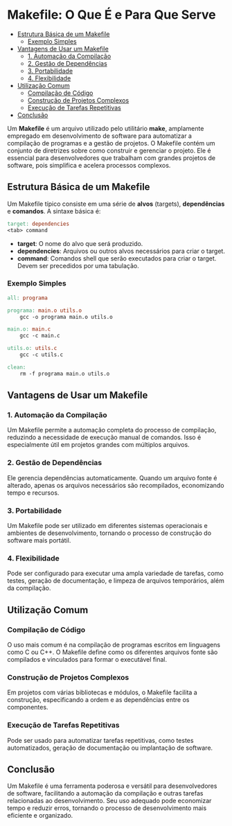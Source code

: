 # Makefile: O Que É e Para Que Serve

<!-- toc -->
- [Estrutura Básica de um Makefile](#estrutura-básica-de-um-makefile)
  - [Exemplo Simples](#exemplo-simples)
- [Vantagens de Usar um Makefile](#vantagens-de-usar-um-makefile)
  - [1. Automação da Compilação](#1-automação-da-compilação)
  - [2. Gestão de Dependências](#2-gestão-de-dependências)
  - [3. Portabilidade](#3-portabilidade)
  - [4. Flexibilidade](#4-flexibilidade)
- [Utilização Comum](#utilização-comum)
  - [Compilação de Código](#compilação-de-código)
  - [Construção de Projetos Complexos](#construção-de-projetos-complexos)
  - [Execução de Tarefas Repetitivas](#execução-de-tarefas-repetitivas)
- [Conclusão](#conclusão)
<!-- toc -->

Um **Makefile** é um arquivo utilizado pelo utilitário **make**, amplamente empregado em desenvolvimento de software para automatizar a compilação de programas e a gestão de projetos. O Makefile contém um conjunto de diretrizes sobre como construir e gerenciar o projeto. Ele é essencial para desenvolvedores que trabalham com grandes projetos de software, pois simplifica e acelera processos complexos.

## Estrutura Básica de um Makefile

Um Makefile típico consiste em uma série de **alvos** (targets), **dependências** e **comandos**. A sintaxe básica é:

```makefile
target: dependencies
<tab> command
```

- **target**: O nome do alvo que será produzido.
- **dependencies**: Arquivos ou outros alvos necessários para criar o target.
- **command**: Comandos shell que serão executados para criar o target. Devem ser precedidos por uma tabulação.

### Exemplo Simples

```makefile
all: programa

programa: main.o utils.o
    gcc -o programa main.o utils.o

main.o: main.c
    gcc -c main.c

utils.o: utils.c
    gcc -c utils.c

clean:
    rm -f programa main.o utils.o
```

## Vantagens de Usar um Makefile

### 1. Automação da Compilação

Um Makefile permite a automação completa do processo de compilação, reduzindo a necessidade de execução manual de comandos. Isso é especialmente útil em projetos grandes com múltiplos arquivos.

### 2. Gestão de Dependências

Ele gerencia dependências automaticamente. Quando um arquivo fonte é alterado, apenas os arquivos necessários são recompilados, economizando tempo e recursos.

### 3. Portabilidade

Um Makefile pode ser utilizado em diferentes sistemas operacionais e ambientes de desenvolvimento, tornando o processo de construção do software mais portátil.

### 4. Flexibilidade

Pode ser configurado para executar uma ampla variedade de tarefas, como testes, geração de documentação, e limpeza de arquivos temporários, além da compilação.

## Utilização Comum

### Compilação de Código

O uso mais comum é na compilação de programas escritos em linguagens como C ou C++. O Makefile define como os diferentes arquivos fonte são compilados e vinculados para formar o executável final.

### Construção de Projetos Complexos

Em projetos com várias bibliotecas e módulos, o Makefile facilita a construção, especificando a ordem e as dependências entre os componentes.

### Execução de Tarefas Repetitivas

Pode ser usado para automatizar tarefas repetitivas, como testes automatizados, geração de documentação ou implantação de software.

## Conclusão

Um Makefile é uma ferramenta poderosa e versátil para desenvolvedores de software, facilitando a automação da compilação e outras tarefas relacionadas ao desenvolvimento. Seu uso adequado pode economizar tempo e reduzir erros, tornando o processo de desenvolvimento mais eficiente e organizado.
